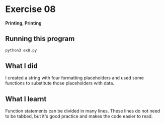 # Exercise 08

**Printing, Printing**

## Running this program

```sh
python3 ex8.py
```

## What I did

I created a string with four formatting placeholders and used some functions to substitute those placeholders with data.

## What I learnt

Function statements can be divided in many lines.
These lines do not need to be tabbed, but it's good practice and makes the code easier to read.
